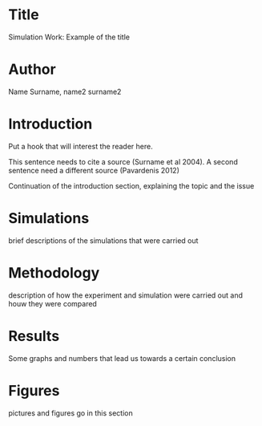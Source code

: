 # Title
Simulation Work: Example of the title

# Author
Name Surname, name2 surname2

# Introduction
Put a hook that will interest the reader here.

This sentence needs to cite a source (Surname et al 2004).
A second sentence need a different source (Pavardenis 2012)

Continuation of the introduction section, explaining the topic and the issue

# Simulations
brief descriptions of the simulations that were carried out

# Methodology
description of how the experiment and simulation were carried out and houw they were compared

# Results
Some graphs and numbers that lead us towards a certain conclusion

# Figures
pictures and figures go in this section
